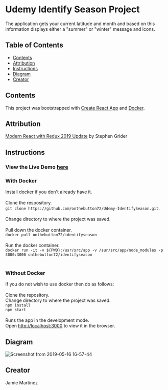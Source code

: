 # Udemy Identify Season Project

The application gets your current latitude and month and based on this information displays either a "summer" or "winter" message and icons.

## Table of Contents

* [Contents](#contents)
* [Attribution](#attribution)
* [Instructions](#instructions)
* [Diagram](#diagram)
* [Creator](#creator)

## Contents
This project was bootstrapped with [Create React App](https://github.com/facebook/create-react-app) and [Docker](http://www.docker.com). 

## Attribution
[Modern React with Redux 2019 Update](https://www.udemy.com/react-redux/) by Stephen Grider

## Instructions
### View the Live Demo [here](https://zombiepotatogun.hostingerapp.com/identifyseason/)<br>
### With Docker
Install docker if you don't already have it.<br><br>
Clone the respository.<br>
`git clone https://github.com/onthebutton72/Udemy-IdentifySeason.git`.<br><br>
Change directory to where the project was saved.<br><br>
Pull down the docker container.<br>
`docker pull onthebutton72/identifyseason`<br><br>
Run the docker container.<br>
`docker run -it -v ${PWD}:/usr/src/app -v /sur/src/app/node_modules -p 3000:3000 onthebutton72/identifyseason`<br><br>
### Without Docker
If you do not wish to use docker then do as follows:<br><br>
Clone the repository.<br>
Change directory to where the project was saved.<br>
`npm install`<br>
`npm start`<br><br>
Runs the app in the development mode.<br>
Open [http://localhost:3000](http://localhost:3000) to view it in the browser.

## Diagram
![Screenshot from 2019-05-16 16-57-44](https://user-images.githubusercontent.com/35273190/57894440-cc530400-77fb-11e9-9635-e54f5e1a7781.png)

## Creator
Jamie Martinez
